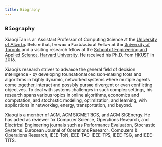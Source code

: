 ```yaml
---
title: Biography
---
```


## `Biography`

>
Xiaoqi Tan is an Assistant Professor of Computing Science at the [University of Alberta](https://www.ualberta.ca/index.html). Before that, he was a Postdoctoral Fellow at the [University of Toronto](https://www.utoronto.ca/) and a visiting research fellow at the [School of Engineering and Applied Science](https://www.seas.harvard.edu/), [Harvard University](https://harvard.edu). He received his Ph.D.  from [HKUST](https://hkust.edu.hk/) in 2018.

>
Xiaoqi's research strives to advance the general field of decision intelligence - by developing foundational decision-making tools and algorithms in highly dynamic, networked systems where multiple agents come together, interact and possibly pursue divergent or even conflicting objectives. To deal with systems challenges in such complex settings, his research spans various topics in online algorithms, economics and computation, and stochastic modeling, optimization, and learning,  with applications in networking, energy, transportation, and beyond. 

>
Xiaoqi is a member of ACM, ACM SIGMETRICS, and ACM SIGEnergy. He  has acted as reviewer for Computer Science, Operations Research, and Electrical Engineering journals such as Performance Evaluation, Stochastic Systems,  European Journal of Operations Research, Computers & Operations Research, IEEE-ToN, IEEE-TAC,  IEEE-TPS, IEEE-TSG, and IEEE-TITS. 